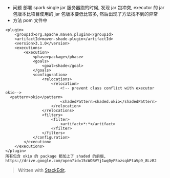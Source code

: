 
* 问题
部署 spark single jar 服务器跑的时候, 发现 jar 包冲突, executor 的 jar 包版本比项目使用的 jar 包版本要低比较多, 然后出现了方法找不到的异常
* 方法
pom 文件中
```
<plugin>  
    <groupId>org.apache.maven.plugins</groupId>  
    <artifactId>maven-shade-plugin</artifactId>  
    <version>3.1.0</version>  
    <executions>  
        <execution>  
            <phase>package</phase>  
            <goals>  
                <goal>shade</goal>  
            </goals>  
            <configuration>  
                <relocations>  
                    <relocation>  
                        <!-- prevent class conflict with executor okio-->  
  <pattern>okio</pattern>  
                        <shadedPattern>shaded.okio</shadedPattern>  
                    </relocation>  
                </relocations>  
                <filters>  
                    <filter>  
                        <artifact>*:*</artifact>  
                    </filter>  
                </filters>  
            </configuration>  
        </execution>  
    </executions>  
</plugin>
所有包含 okio 的 package 都加上了 shaded 的前缀, 
https://drive.google.com/open?id=15cWOBVYj1wq0yFSozsqbPtaVp9_8LzB2
```

> Written with [StackEdit](https://stackedit.io/).
<!--stackedit_data:
eyJoaXN0b3J5IjpbLTE3MjEyODM4ODMsNDkyMDk1NDk1LDc3Mz
k3NjE3NV19
-->
